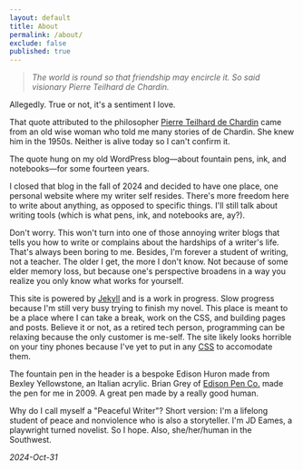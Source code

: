```yaml
---
layout: default
title: About
permalink: /about/
exclude: false
published: true
---
```


<blockquote><em>The world is round so that friendship may encircle it. So said visionary Pierre Teilhard de Chardin.</em></blockquote>

Allegedly. True or not, it's a sentiment I love.

That quote attributed to the philosopher <a href="https://www.britannica.com/biography/Pierre-Teilhard-de-Chardin">Pierre Teilhard de Chardin</a> came from an old wise woman who told me many stories of de Chardin. She knew him in the 1950s. Neither is alive today so I can't confirm it.

The quote hung on my old WordPress blog—about fountain pens, ink, and notebooks—for some fourteen years.

I closed that blog in the fall of 2024 and decided to have one place, one personal website where my writer self resides. There's more freedom here to write about anything, as opposed to specific things. I'll still talk about writing tools (which is what pens, ink, and notebooks are, ay?).

Don't worry. This won't turn into one of those annoying writer blogs that tells you how to write or complains about the hardships of a writer's life. That's always been boring to me. Besides, I'm forever a student of writing, not a teacher. The older I get, the more I don't know. Not because of some elder memory loss, but because one's perspective broadens in a way you realize you only know what works for yourself.

This site is powered by [Jekyll](https://jekyllrb.com) and is a work in progress. Slow progress because I'm still very busy trying to finish my novel. This place is meant to be a place where I can take a break, work on the CSS, and building pages and posts. Believe it or not, as a retired tech person, programming can be relaxing because the only customer is me-self. The site likely looks horrible on your tiny phones because I've yet to put in any [CSS](https://developer.mozilla.org/en-US/docs/Web/CSS) to accomodate them. 

The fountain pen in the header is a bespoke Edison Huron made from Bexley Yellowstone, an Italian acrylic. Brian Grey of [Edison Pen Co.](https://edisonpen.com) made the pen for me in 2009. A great pen made by a really good human.

Why do I call myself a "Peaceful Writer"? Short version: I'm a lifelong student of peace and nonviolence who is also a storyteller.
I'm JD Eames, a playwright turned novelist. So I hope. Also, she/her/human in the Southwest.

*2024-Oct-31*